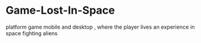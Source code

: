 # Game-Lost-In-Space
 platform game mobile and desktop , where the player lives an experience in space fighting aliens
